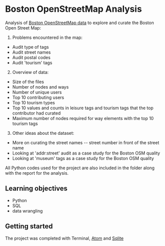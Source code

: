 # Boston OpenStreetMap Analysis
Analysis of [Boston OpenStreetMap data](https://mapzen.com/data/metro-extracts/metro/boston_massachusetts/) to explore and curate the Boston Open Street Map:
1. Problems encountered in the map:
  * Audit type of tags
  * Audit street names
  * Audit postal codes
  * Audit 'tourism' tags
2. Overview of data:
  * Size of the files
  * Number of nodes and ways
  * Number of unique users
  * Top 10 contributing users
  * Top 10 tourism types
  * Top 10 values and counts in leisure tags and tourism tags that the top contributor had curated
  * Maximum number of nodes required for way elements with the top 10 tourism tags
3. Other ideas about the dataset:
  * More on curating the street names -- street number in front of the street name
  * Looking at 'addr:street' audit as a case study for the Boston OSM quality
  * Looking at 'museum' tags as a case study for the Boston OSM quality

All Python codes used for the project are also included in the folder along with the report for the analysis.
## Learning objectives

* Python
* SQL
* data wrangling

## Getting started

The project was completed with Terminal, [Atom](https://flight-manual.atom.io/getting-started/sections/installing-atom/) and [Sqlite](https://www.sqlite.org/download.html)
